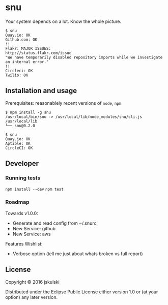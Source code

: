 # snu

Your system depends on a lot.
Know the whole picture.

```
$ snu
Quay.io: OK
Github.com: OK
!!
Flakr: MAJOR ISSUES:
http://status.flakr.com/issue
"We have temporarily disabled repository imports while we investigate an internal error."
!!
Circleci: OK
Twilio: OK
```

## Installation and usage

Prerequisites: reasonablely recent versions of `node`, `npm`

```
$ npm install -g snu
/usr/local/bin/snu -> /usr/local/lib/node_modules/snu/cli.js
/usr/local/lib
└── snu@0.2.0

$ snu
Quay.io: OK
Aptible: OK
CircleCI: OK
```

## Developer

### Running tests

`npm install --dev`
`npm test`


### Roadmap

Towards v1.0.0:
- Generate and read config from ~/.snurc
- New Service: github
- New Service: aws

Features Wishlist:
- Verbose option (tell me just about whats broken vs full report)


## License

Copyright © 2016 jskulski

Distributed under the Eclipse Public License either version 1.0 or (at
your option) any later version.
